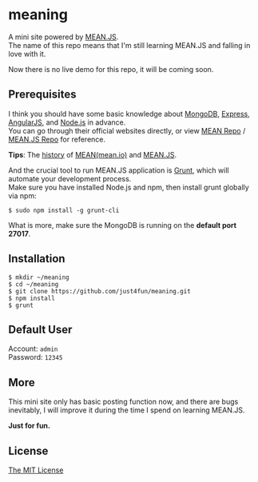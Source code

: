 meaning
=======

A mini site powered by [MEAN.JS](http://meanjs.org).   
The name of this repo means that I'm still learning MEAN.JS and falling in love with it.  

Now there is no live demo for this repo, it will be coming soon.

## Prerequisites
I think you should have some basic knowledge about [MongoDB](http://mongodb.org/), [Express](http://expressjs.com/), [AngularJS](https://angularjs.org/), and [Node.js](http://nodejs.org/) in advance.    
You can go through their official websites directly, or view [MEAN Repo](https://github.com/linnovate/mean) / [MEAN.JS Repo](https://github.com/meanjs/mean) for reference.

**Tips**: The [history](http://blog.meanjs.org/post/76726660228/forking-out-of-an-open-source-conflict) of [MEAN(mean.io)](http://mean.io) and [MEAN.JS](http://meanjs.org).

And the crucial tool to run MEAN.JS application is [Grunt](http://gruntjs.com/), which will automate your development process.    
Make sure you have installed Node.js and npm, then install grunt globally via npm:
```
$ sudo npm install -g grunt-cli
```
What is more, make sure the MongoDB is running on the **default port 27017**.

## Installation
```
$ mkdir ~/meaning
$ cd ~/meaning
$ git clone https://github.com/just4fun/meaning.git
$ npm install
$ grunt
```

## Default User
Account: ```admin```    
Password: ```12345```

## More
This mini site only has basic posting function now, and there are bugs inevitably, I will improve it during the time I spend on learning MEAN.JS.

**Just for fun.**

## License
[The MIT License](http://opensource.org/licenses/MIT)
